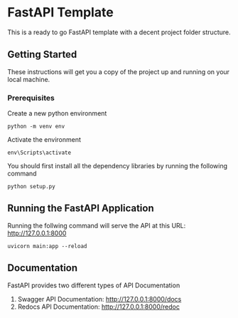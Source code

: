# FastAPI Template

This is a ready to go FastAPI template with a decent project folder structure.<br/>


## Getting Started
These instructions will get you a copy of the project up and running on your local machine.

### Prerequisites
Create a new python environment
```
python -m venv env
```

Activate the environment
```
env\Scripts\activate
```

You should first install all the dependency libraries by running the following command
```
python setup.py
```

## Running the FastAPI Application
Running the follwing command will serve the API at this URL: http://127.0.0.1:8000
```
uvicorn main:app --reload
```

## Documentation
FastAPI provides two different types of API Documentation
1. Swagger API Documentation: http://127.0.0.1:8000/docs
2. Redocs API Documentation: http://127.0.0.1:8000/redoc